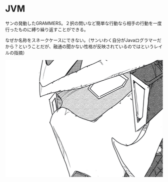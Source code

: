 JVM
=====

サンの発動したGRAMMERS。２択の問いなど簡単な行動なら相手の行動を一度行ったものに縛り繰り返すことができる。

なぜか名称をスネークケースにできない。（サンいわく自分がJavaログラマーだから？ということだが、融通の聞かない性格が反映されているのではというレイルの指摘）

![image](./image.gr.png)
